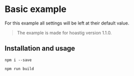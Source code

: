 # Basic example

For this example all settings will be left at their default value.

> The example is made for hoastig version 1.1.0.

## Installation and usage

```
npm i --save
```

```
npm run build
```
